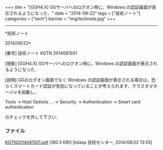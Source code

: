 ﻿+++
title = "[GGH4.X] GGサーバへのログオン時に，Windows の認証画面が表示されるようになった．"
date = "2014-08-22"
tags = ["技術ノート"]
categories = ["tech"]
banner = "img/technote.jpg"
+++

-----------------------------------------------------------------------------------------------------------------------------

*技術ノート

2014/08/22*


[番号]
技術ノート KGTN 2014081501

[現象]
[GGH4.X] GGサーバへのログオン時に，Windows
の認証画面が表示されるようになった．

[説明]
GGのログオン画面でなく Windows
の認証画面が表示される場合は，恐らくスマートカード認証が有効になっていることが考えられます．クラスタマネージャを起動し，

Tools → Host Options ... → Security → Authentication → Smart card
authentication

のチェックを外して下さい．


### ファイル

 
 


[KGTN2014081501.pdf](http://techreport.kitasp.net/attachments/download/1714/KGTN2014081501.pdf)
 [(80.3 KB)] [kitasp 技術センター, 2014/08/22
13:55]


 


 

